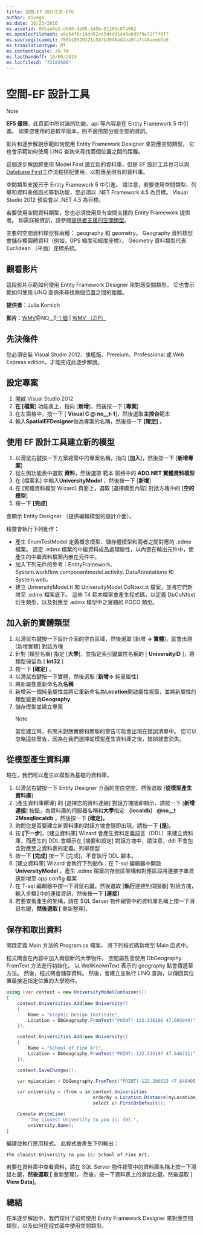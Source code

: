 ```yaml
---
title: 空間-EF 設計工具-EF6
author: divega
ms.date: 10/23/2016
ms.assetid: 06baa6e1-d680-4a95-845b-81305c87a962
ms.openlocfilehash: a9c54fbc14dd02ce5d4d91449a0d5f9e72f7f0f7
ms.sourcegitcommit: 708b18520321c587b2046ad2ea9fa7c48aeebfe5
ms.translationtype: MT
ms.contentlocale: zh-TW
ms.lasthandoff: 10/09/2019
ms.locfileid: "72182508"
---
```

# <a name="spatial---ef-designer"></a>空間-EF 設計工具
> [!NOTE]
> **EF5 僅限**，此頁面中所討論的功能、api 等內容是在 Entity Framework 5 中引進。 如果您使用的是較早版本，則不適用部分或全部的資訊。

影片和逐步解說示範如何使用 Entity Framework Designer 來對應空間類型。 它也會示範如何使用 LINQ 查詢來尋找兩個位置之間的距離。

這個逐步解說將使用 Model First 建立新的資料庫，但是 EF 設計工具也可以與[Database First](~/ef6/modeling/designer/workflows/database-first.md)工作流程搭配使用，以對應至現有的資料庫。

空間類型支援已于 Entity Framework 5 中引進。 請注意，若要使用空間類型、列舉和資料表值函式等新功能，您必須以 .NET Framework 4.5 為目標。 Visual Studio 2012 預設會以 .NET 4.5 為目標。

若要使用空間資料類型，您也必須使用具有空間支援的 Entity Framework 提供者。 如需詳細資訊，請參閱[提供者支援的空間類型](~/ef6/fundamentals/providers/spatial-support.md)。

主要的空間資料類型有兩種： geography 和 geometry。 Geography 資料類型會儲存橢圓體資料（例如，GPS 緯度和經度座標）。 Geometry 資料類型代表 Euclidean （平面）座標系統。

## <a name="watch-the-video"></a>觀看影片
這段影片示範如何使用 Entity Framework Designer 來對應空間類型。 它也會示範如何使用 LINQ 查詢來尋找兩個位置之間的距離。

**提供者**：Julia Kornich

**影片**：[WMV](https://download.microsoft.com/download/E/C/9/EC9E6547-8983-4C1F-A919-D33210E4B213/HDI-ITPro-MSDN-winvideo-spatialwithdesigner.wmv)@NO__T[-1 個](https://download.microsoft.com/download/E/C/9/EC9E6547-8983-4C1F-A919-D33210E4B213/HDI-ITPro-MSDN-mp4video-spatialwithdesigner.m4v) | [WMV （ZIP）](https://download.microsoft.com/download/E/C/9/EC9E6547-8983-4C1F-A919-D33210E4B213/HDI-ITPro-MSDN-winvideo-spatialwithdesigner.zip)

## <a name="pre-requisites"></a>先決條件

您必須安裝 Visual Studio 2012、旗艦版、Premium、Professional 或 Web Express edition，才能完成此逐步解說。

## <a name="set-up-the-project"></a>設定專案

1.  開啟 Visual Studio 2012
2.  **在 [檔案**] 功能表上，指向 [**新增**]，然後按一下 [**專案**]
3.  在左窗格中，按一下 [ **Visual C @ no__t-1**]，然後選取**主控台**範本
4.  輸入**SpatialEFDesigner**做為專案的名稱，然後按一下 **[確定]** 。

## <a name="create-a-new-model-using-the-ef-designer"></a>使用 EF 設計工具建立新的模型

1.  以滑鼠右鍵按一下方案總管中的專案名稱，指向 [**加入**]，然後按一下 [**新增專案**]
2.  從左側功能表中選取 **資料**，然後選取 範本 窗格中的  **ADO.NET 實體資料模型**
3.  在 [檔案名] 中輸入**UniversityModel** ，然後按一下 [**新增**]
4.  在 [實體資料模型 Wizard] 頁面上，選取 [選擇模型內容] 對話方塊中的 [**空的模型**]
5.  按一下 **[完成]**

會顯示 Entity Designer （提供編輯模型的設計介面）。

精靈會執行下列動作：

-   產生 EnumTestModel 定義概念模型、儲存體模型和兩者之間對應的 .edmx 檔案。 設定 .edmx 檔案的中繼資料成品處理屬性，以內嵌在輸出元件中，使產生的中繼資料檔案內嵌在元件中。
-   加入下列元件的參考：EntityFramework、System.workflow.componentmodel.activity. DataAnnotations 和 System.web。
-   建立 UniversityModel.tt 和 UniversityModel.CoNtext.tt 檔案，並將它們新增至 .edmx 檔案底下。 這些 T4 範本檔案會產生程式碼，以定義 DbCoNtext 衍生類型，以及對應至 .edmx 模型中之實體的 POCO 類型。

## <a name="add-a-new-entity-type"></a>加入新的實體類型

1.  以滑鼠右鍵按一下設計介面的空白區域，然後選取 [新增 **-&gt; 實體**]，就會出現 [新增實體] 對話方塊
2.  針對 [類型名稱] 指定 [**大學**]，並指定索引鍵屬性名稱的 [ **UniversityID** ]，將類型保留為 [ **Int32** ]
3.  按一下 **[確定]** 。
4.  以滑鼠右鍵按一下實體，然後選取 [**新增-&gt;** 純量屬性]
5.  將新屬性重新命名為**名稱**
6.  新增另一個純量屬性並將它重新命名為**Location**開啟屬性視窗，並將新屬性的類型變更為**Geography**
7.  儲存模型並建立專案
    > [!NOTE]
    > 當您建立時，有關未對應實體和關聯的警告可能會出現在錯誤清單中。 您可以忽略這些警告，因為在我們選擇從模型產生資料庫之後，錯誤就會消失。

## <a name="generate-database-from-model"></a>從模型產生資料庫

現在，我們可以產生以模型為基礎的資料庫。

1.  以滑鼠右鍵按一下 Entity Designer 介面的空白空間，然後選取 [**從模型產生資料庫**]
2.  [產生資料庫嚮導] 的 [選擇您的資料連線] 對話方塊隨即顯示，請按一下 [**新增連接**] 按鈕，為資料庫的伺服器名稱和**大學**指定 **（localdb） @no__t 2Mssqllocaldb** ，然後按一下 **[確定]。**
3.  詢問您是否要建立新資料庫的對話方塊會隨即出現，請按一下 **[是**]。
4.  按 **[下一步**]，[建立資料庫] Wizard 會產生資料定義語言（DDL）來建立資料庫，而產生的 DDL 會顯示在 [摘要和設定] 對話方塊中，請注意，ddl 不會包含對應至之資料表的定義。列舉類型
5.  按一下 **[完成]** 按一下 [完成]，不會執行 DDL 腳本。
6.  [建立資料庫] Wizard 會執行下列動作：在 T-sql 編輯器中開啟**UniversityModel** ，產生 .edmx 檔案的存放區架構和對應區段將連接字串資訊新增至 app.config 檔案
7.  在 T-sql 編輯器中按一下滑鼠右鍵，然後選取 [**執行**連接到伺服器] 對話方塊，輸入步驟2中的連接資訊，然後按一下 **[連接]**
8.  若要查看產生的架構，請在 SQL Server 物件總管中的資料庫名稱上按一下滑鼠右鍵，**然後選取 [** 重新整理]。

## <a name="persist-and-retrieve-data"></a>保存和取出資料

開啟定義 Main 方法的 Program.cs 檔案。 將下列程式碼新增至 Main 函式中。

程式碼會在內容中加入兩個新的大學物件。 空間屬性會使用 DbGeography. FromText 方法進行初始化。 以 WellKnownText 表示的 geography 點會傳遞至方法。 然後，程式碼會儲存資料。 然後，會建立並執行 LINQ 查詢，以傳回其位置最接近指定位置的大學物件。

``` csharp
using (var context = new UniversityModelContainer())
{
    context.Universities.Add(new University()
    {
        Name = "Graphic Design Institute",
        Location = DbGeography.FromText("POINT(-122.336106 47.605049)"),
    });

    context.Universities.Add(new University()
    {
        Name = "School of Fine Art",
        Location = DbGeography.FromText("POINT(-122.335197 47.646711)"),
    });

    context.SaveChanges();

    var myLocation = DbGeography.FromText("POINT(-122.296623 47.640405)");

    var university = (from u in context.Universities
                                orderby u.Location.Distance(myLocation)
                                select u).FirstOrDefault();

    Console.WriteLine(
        "The closest University to you is: {0}.",
        university.Name);
}
```

編譯並執行應用程式。 此程式會產生下列輸出：

```console
The closest University to you is: School of Fine Art.
```

若要在資料庫中查看資料，請在 SQL Server 物件總管中的資料庫名稱上按一下滑鼠右鍵，**然後選取 [** 重新整理]。 然後，按一下資料表上的滑鼠右鍵，然後選取 [ **View Data**]。

## <a name="summary"></a>總結

在本逐步解說中，我們探討了如何使用 Entity Framework Designer 來對應空間類型，以及如何在程式碼中使用空間類型。 
